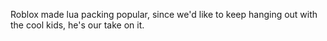 Roblox made lua packing popular, since we'd like to keep hanging out with the cool kids, he's our take on it.

